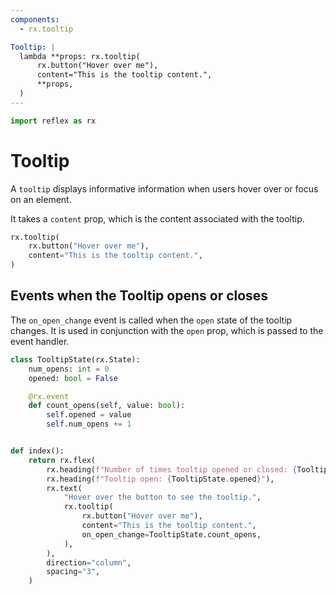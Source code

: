 ```yaml
---
components:
  - rx.tooltip

Tooltip: |
  lambda **props: rx.tooltip(
      rx.button("Hover over me"),
      content="This is the tooltip content.",
      **props,
  )
---
```


```python exec
import reflex as rx
```

# Tooltip

A `tooltip` displays informative information when users hover over or focus on an element.

It takes a `content` prop, which is the content associated with the tooltip.

```python demo
rx.tooltip(
    rx.button("Hover over me"),
    content="This is the tooltip content.",
)
```

## Events when the Tooltip opens or closes

The `on_open_change` event is called when the `open` state of the tooltip changes. It is used in conjunction with the `open` prop, which is passed to the event handler.

```python demo exec
class TooltipState(rx.State):
    num_opens: int = 0
    opened: bool = False

    @rx.event
    def count_opens(self, value: bool):
        self.opened = value
        self.num_opens += 1


def index():
    return rx.flex(
        rx.heading(f"Number of times tooltip opened or closed: {TooltipState.num_opens}"),
        rx.heading(f"Tooltip open: {TooltipState.opened}"),
        rx.text(
            "Hover over the button to see the tooltip.",
            rx.tooltip(
                rx.button("Hover over me"),
                content="This is the tooltip content.",
                on_open_change=TooltipState.count_opens,
            ),
        ),
        direction="column",
        spacing="3",
    )
```
